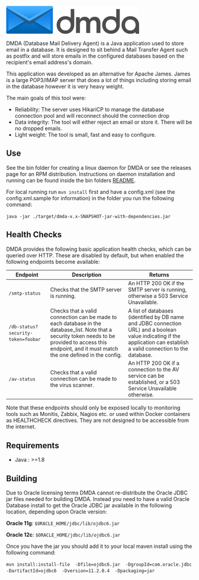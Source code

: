![DMDA](https://raw.githubusercontent.com/Fivium/DMDA/master/dmda-logo.png)

DMDA (Database Mail Delivery Agent) is a Java application used to store email in a database. It is designed to sit behind a Mail Transfer Agent such 
as postfix and will store emails in the configured databases based on the recipient's email address's domain. 

This application was developed as an alternative for Apache James. James is a large POP3/IMAP server that does a lot of 
things including storing email in the database however it is very heavy weight.

The main goals of this tool were:

- Reliability: The server uses HikariCP to manage the database connection pool and will reconnect should the connection 
  drop
- Data integrity: The tool will either reject an email or store it. There will be no dropped emails.
- Light weight: The tool is small, fast and easy to configure.

Use
--------------------------------------
See the bin folder for creating a linux daemon for DMDA or see the releases page for an RPM distribution.
Instructions on daemon installation and running can be found inside the bin folders [README](bin/README.md).

For local running run `mvn install` first and have a config.xml (see the config.xml.sample for information) in the 
folder you run the following command:

`java -jar ./target/dmda-x.x-SNAPSHOT-jar-with-dependencies.jar`

Health Checks
--------------------------------------
DMDA provides the following basic application health checks, which can be queried over HTTP.
These are disabled by default, but when enabled the following endpoints become available:

|Endpoint|Description|Returns|
|---|---|---|
|`/smtp-status`|Checks that the SMTP server is running.|An HTTP 200 OK if the SMTP server is running, otherwise a 503 Service Unavailable.|
|`/db-status?security-token=foobar`|Checks that a valid connection can be made to each database in the database_list. Note that a security token needs to be provided to access this endpoint, and it must match the one defined in the config.|A list of databases (identified by DB name and JDBC connection URL) and a boolean value indicating if the application can establish a valid connection to the database.|
|`/av-status`|Checks that a valid connection can be made to the virus scanner.|An HTTP 200 OK if a connection to the AV service can be established, or a 503 Service Unavailable otherwise.|

Note that these endpoints should only be exposed locally to monitoring tools such as Monitis, Zabbix, Nagios etc. or used within Docker containers as HEALTHCHECK directives. They are not designed to be accessible from the internet.

Requirements
--------------------------------------
- Java : >=1.8

Building
--------------------------------------
Due to Oracle licensing terms DMDA cannot re-distribute the Oracle JDBC jar files needed for building DMDA.
Instead you need to have a valid Oracle Database install to get the Oracle JDBC jar available in the following 
location, depending upon Oracle version:

**Oracle 11g**: `$ORACLE_HOME/jdbc/lib/ojdbc6.jar`

**Oracle 12c**: `$ORACLE_HOME/jdbc/lib/ojdbc6.jar`

Once you have the jar you should add it to your local maven install using the following command:

`mvn install:install-file 
  -Dfile=ojdbc6.jar 
  -DgroupId=com.oracle.jdbc 
  -DartifactId=ojdbc6 
  -Dversion=11.2.0.4 
  -Dpackaging=jar`

